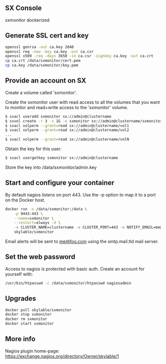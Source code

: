 ## SX Console

sxmonitor dockerized

## Generate SSL cert and key

```bash
openssl genrsa -out ca.key 2048 
openssl req -new -key ca.key -out ca.csr
openssl x509 -req -days 3650 -in ca.csr -signkey ca.key -out ca.crt
cp ca.crt /data/sxmonitor/cert.pem
cp ca.key /data/sxmonitor/key.pem
```

## Provide an account on SX

Create a volume called 'sxmonitor'.

Create the sxmonitor user with read access to all the volumes that you want to
monitor and read+write access to the 'sxmonitor' volume.

```bash
$ sxacl useradd sxmonitor sx://admin@clustername
$ sxvol create -r 3 -s 1G -o sxmonitor sx://admin@clustername/sxmonitor
$ sxacl volperm --grant=read sx://admin@clustername/vol1
$ sxacl volperm --grant=read sx://admin@clustername/vol2
...
$ sxacl volperm --grant=read sx://admin@clustername/volN
```

Obtain the key for this user:

```bash
$ sxacl usergetkey sxmonitor sx://admin@clustername
```

Store the key into /data/sxmonitor/admin.key

## Start and configure your container

By default nagios listens on port 443. Use the -p option to map it to a port on the Docker host.

```bash
docker run -v /data/sxmonitor:/data \
	-p 9443:443 \
	--name=sxmonitor \
	--restart=always -d \
	-e CLUSTER_NAME=clustername -e CLUSTER_PORT=443 -e NOTIFY_EMAIL=me@foo.com -e SMTP_ADDRESS=smtp.mail.tld \
	skylable/sxmonitor
```

Email alerts will be sent to me@foo.com using the smtp.mail.tld mail
server.

## Set the web password 

Access to nagios is protected with basic auth.
Create an account for yourself with:

```bash
/usr/bin/htpasswd -c /data/sxmonitor/htpasswd nagiosadmin
```

## Upgrades

```bash
docker pull skylable/sxmonitor
docker stop sxmonitor
docker rm sxmonitor
docker start sxmonitor
```

## More info

Nagios plugin home-page: https://exchange.nagios.org/directory/Owner/skylable/1

